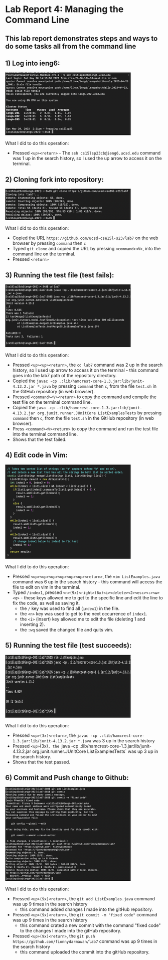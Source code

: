 # Lab Report 4: Managing the Command Line
## This lab report demonstrates steps and ways to do some tasks all from the command line

## 1) Log into ieng6:

<img src="ieng6.png" width="400" height="200">

What I did to do this operation:
* Pressed `<up><return>` - The `ssh cs15lsp23cb@ieng6.ucsd.edu` command was 1 up in the search history,
  so I used the up arrow to access it on the terminal.

## 2) Cloning fork into repository:

<img src="clonefork.png" width="400" height="100">

What I did to do this operation:
* Copied the URL `https://github.com/ucsd-cse15l-s23/lab7` on the web browser by pressing `command` then `c`
* Typed `git clone` and copied the URL by pressing `<command><V>`, into the command line on the terminal.
* Pressed `<return>`

## 3) Running the test file (test fails):

<img src="runTestFail.png" width="400" height="200">
  
What I did to do this operation:
* Pressed `<up><up><return>`, the `cd lab7` command was 2 up in the search history, so I used up arrow to access it on the terminal -
  this command goes into the lab7 path of the repository directory. 
* Copied the `javac -cp .:lib/hamcrest-core-1.3.jar:lib/junit-4.13.2.jar *.java` by pressing `command` then `c`,
  from the file `test.sh` in the GitHub repository (in web browser).
* Pressed `<command><V><return>` to copy the command and compile the test file on the terminal command line.
* Copied the `java -cp .:lib/hamcrest-core-1.3.jar:lib/junit-4.13.2.jar org.junit.runner.JUnitCore ListExamplesTests`
  by pressing `command` then `c`, from the file `test.sh` in the GitHub repository (in web browser).
* Press `<command><V><return>` to copy the command and run the test file into the terminal command line.
* Shows that the test failed.

   
## 4) Edit code in Vim:

<img src="fixedCode.png" width="400" height="300">
  
What I did to do this operation:
* Pressed `<up><up><up><up><up><up><return>`, the `vim ListExamples.java` command was 6 up in the search history - 
  this command will access the file to edit on vim in the terminal. 
* Typed `/index1`, pressed `<n>(9x)<right>(6x)<i><delete><2><esc><:><w><q>` - these keys allowed me to get to the specific line
  and edit the line to fix the code, as well as saving it. 
  - the `/` key was used to find all (`index1`) in the file. 
  - the `<n>` key was used to get to the next occurrence of `index1`.
  - the `<i>` (insert) key allowed me to edit the file (deleting 1 and inserting 2). 
  - the `:wq` saved the changed file and quits vim. 

## 5) Running the test file (test succeeds):

<img src="runTestSuccess.png" width="400" height="200">
  
What I did to do this operation:
* Pressed `<up>(3x)<return>`, the `javac -cp .:lib/hamcrest-core-1.3.jar:lib/junit-4.13.2.jar *.java` was 3 up in the search history
* Pressed `<up>`(3x)<return>`, the `java -cp .:lib/hamcrest-core-1.3.jar:lib/junit-4.13.2.jar org.junit.runner.JUnitCore ListExamplesTests`
  was up 3 up in the search history. 
* Shows that the test passed.

## 6) Commit and Push change to Github:

<img src="gitCommitPush.png" width="400" height="300">
  
What I did to do this operation:
* Pressed `<up>(9x)<return>`, the `git add ListExamples.java` command was up 9 times in the search history
  - this command added changes I made into the gitHub repository. 
* Pressed `<up>(9x)<return>`, the `git commit -m "fixed code"` command was up 9 times in the search history
  - this command crated a new commit with the command "fixed code" to the changes I made into the gitHub repository. 
* Pressed `<up>(9x)<return>`, the `git push https://github.com/fionnydarmawan/lab7` command was up 9 times in the search history 
  - this command uploaded the commit into the gitHub repository. 

